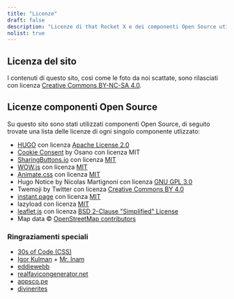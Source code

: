 ```yaml
---
title: "Licenze"
draft: false
description: "Licenze di that Rocket X e dei componenti Open Source utilizzati su questo sito"
nolist: true
---
```


## Licenza del sito
I contenuti di questo sito, così come le foto da noi scattate, sono rilasciati con licenza [Creative Commons BY-NC-SA 4.0](https://creativecommons.org/licenses/by-nc-sa/4.0/).

## Licenze componenti Open Source
Su questo sito sono stati utilizzati componenti Open Source, di seguito trovate una lista delle licenze di ogni singolo componente utlizzato:

- [HUGO](https://gohugo.io/) con licenza [Apache License 2.0](https://github.com/gohugoio/hugo/blob/master/LICENSE)
- [Cookie Consent](https://www.osano.com/cookieconsent/documentation/license/) by Osano con licenza MIT
- [SharingButtons.io](https://sharingbuttons.io/) con licenza [MIT](https://github.com/mxstbr/sharingbuttons.io/blob/master/LICENSE.md)
- [WOW.js](https://wowjs.uk/) con licenza [MIT](https://github.com/graingert/WOW/blob/master/LICENSE)
- [Animate.css](https://animate.style/) con licenza [MIT](https://github.com/animate-css/animate.css/blob/master/LICENSE)
- Hugo Notice by Nicolas Martignoni con licenza [GNU GPL 3.0](https://github.com/martignoni/hugo-notice/blob/master/LICENSE)
- Twemoji by Twitter con licenza [Creative Commons BY 4.0](https://creativecommons.org/licenses/by/4.0/)
- [instant.page](https://instant.page/) con licenza [MIT](https://github.com/instantpage/instant.page/blob/master/LICENSE)
- lazyload con licenza [MIT](https://github.com/verlok/lazyload/blob/master/LICENSE)
- [leaflet.js](https://leafletjs.com/) con licenza [BSD 2-Clause "Simplified" License](https://github.com/Leaflet/Leaflet/blob/master/LICENSE)
- Map data © [OpenStreetMap contributors](https://www.openstreetmap.org/copyright)

### Ringraziamenti speciali
- [30s of Code (CSS)](https://www.30secondsofcode.org/css/)
- [Igor Kulman](https://blog.kulman.sk/delaying-disqus-comments-to-save-requests/) + [Mr. Inam](https://disq.us/p/27j8583)
- [eddiewebb](https://gist.github.com/eddiewebb/735feb48f50f0ddd65ae5606a1cb41ae)
- [realfavicongenerator.net](https://realfavicongenerator.net/)
- [appsco.pe](https://appsco.pe/developer/splash-screens)
- [divinerites](https://discourse.gohugo.io/t/shortcode-for-openstreetmap-instead-of-googlemaps/12965)
